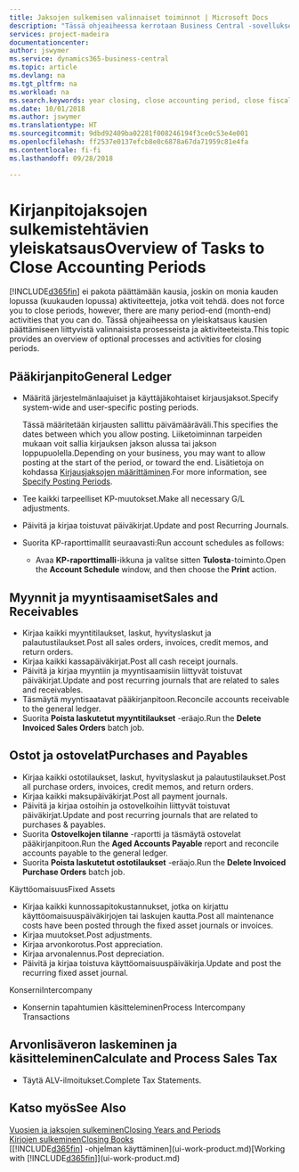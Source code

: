 ```yaml
---
title: Jaksojen sulkemisen valinnaiset toiminnot | Microsoft Docs
description: "Tässä ohjeaiheessa kerrotaan Business Central -sovelluksen kirjanpitojaksojen sulkemisen valinnaisista prosesseista ja toiminnoista."
services: project-madeira
documentationcenter: 
author: jswymer
ms.service: dynamics365-business-central
ms.topic: article
ms.devlang: na
ms.tgt_pltfrm: na
ms.workload: na
ms.search.keywords: year closing, close accounting period, close fiscal year, aging, creditor payments, vendor payments
ms.date: 10/01/2018
ms.author: jswymer
ms.translationtype: HT
ms.sourcegitcommit: 9dbd92409ba02281f008246194f3ce0c53e4e001
ms.openlocfilehash: ff2537e0137efcb8e0c6878a67da71959c81e4fa
ms.contentlocale: fi-fi
ms.lasthandoff: 09/28/2018

---
```

# <a name="overview-of-tasks-to-close-accounting-periods"></a><span data-ttu-id="4cc2d-103">Kirjanpitojaksojen sulkemistehtävien yleiskatsaus</span><span class="sxs-lookup"><span data-stu-id="4cc2d-103">Overview of Tasks to Close Accounting Periods</span></span>
[!INCLUDE[d365fin](includes/d365fin_md.md)] <span data-ttu-id="4cc2d-104">ei pakota päättämään kausia, joskin on monia kauden lopussa (kuukauden lopussa) aktiviteetteja, jotka voit tehdä.</span><span class="sxs-lookup"><span data-stu-id="4cc2d-104"> does not force you to close periods, however, there are many period-end (month-end) activities that you can do.</span></span> <span data-ttu-id="4cc2d-105">Tässä ohjeaiheessa on yleiskatsaus kausien päättämiseen liittyvistä valinnaisista prosesseista ja aktiviteeteista.</span><span class="sxs-lookup"><span data-stu-id="4cc2d-105">This topic provides an overview of optional processes and activities for closing periods.</span></span>  

## <a name="general-ledger"></a><span data-ttu-id="4cc2d-106">Pääkirjanpito</span><span class="sxs-lookup"><span data-stu-id="4cc2d-106">General Ledger</span></span>
* <span data-ttu-id="4cc2d-107">Määritä järjestelmänlaajuiset ja käyttäjäkohtaiset kirjausjaksot.</span><span class="sxs-lookup"><span data-stu-id="4cc2d-107">Specify system-wide and user-specific posting periods.</span></span>  

    <span data-ttu-id="4cc2d-108">Tässä määritetään kirjausten sallittu päivämääräväli.</span><span class="sxs-lookup"><span data-stu-id="4cc2d-108">This specifies the dates between which you allow posting.</span></span> <span data-ttu-id="4cc2d-109">Liiketoiminnan tarpeiden mukaan voit sallia kirjauksen jakson alussa tai jakson loppupuolella.</span><span class="sxs-lookup"><span data-stu-id="4cc2d-109">Depending on your business, you may want to allow posting at the start of the period, or toward the end.</span></span> <span data-ttu-id="4cc2d-110">Lisätietoja on kohdassa [Kirjausjaksojen määrittäminen](finance-how-specify-posting-periods.md).</span><span class="sxs-lookup"><span data-stu-id="4cc2d-110">For more information, see [Specify Posting Periods](finance-how-specify-posting-periods.md).</span></span>  
* <span data-ttu-id="4cc2d-111">Tee kaikki tarpeelliset KP-muutokset.</span><span class="sxs-lookup"><span data-stu-id="4cc2d-111">Make all necessary G/L adjustments.</span></span>  
* <span data-ttu-id="4cc2d-112">Päivitä ja kirjaa toistuvat päiväkirjat.</span><span class="sxs-lookup"><span data-stu-id="4cc2d-112">Update and post Recurring Journals.</span></span>  
  <!--* Process Consolidations-->
* <span data-ttu-id="4cc2d-113">Suorita KP-raporttimallit seuraavasti:</span><span class="sxs-lookup"><span data-stu-id="4cc2d-113">Run account schedules as follows:</span></span>  
  * <span data-ttu-id="4cc2d-114">Avaa **KP-raporttimalli**-ikkuna ja valitse sitten **Tulosta**-toiminto.</span><span class="sxs-lookup"><span data-stu-id="4cc2d-114">Open the **Account Schedule** window, and then choose the **Print** action.</span></span>  

## <a name="sales-and-receivables"></a><span data-ttu-id="4cc2d-115">Myynnit ja myyntisaamiset</span><span class="sxs-lookup"><span data-stu-id="4cc2d-115">Sales and Receivables</span></span>
* <span data-ttu-id="4cc2d-116">Kirjaa kaikki myyntitilaukset, laskut, hyvityslaskut ja palautustilaukset.</span><span class="sxs-lookup"><span data-stu-id="4cc2d-116">Post all sales orders, invoices, credit memos, and return orders.</span></span>  
* <span data-ttu-id="4cc2d-117">Kirjaa kaikki kassapäiväkirjat.</span><span class="sxs-lookup"><span data-stu-id="4cc2d-117">Post all cash receipt journals.</span></span>  
* <span data-ttu-id="4cc2d-118">Päivitä ja kirjaa myyntiin ja myyntisaamisiin liittyvät toistuvat päiväkirjat.</span><span class="sxs-lookup"><span data-stu-id="4cc2d-118">Update and post recurring journals that are related to sales and receivables.</span></span>  
* <span data-ttu-id="4cc2d-119">Täsmäytä myyntisaatavat pääkirjanpitoon.</span><span class="sxs-lookup"><span data-stu-id="4cc2d-119">Reconcile accounts receivable to the general ledger.</span></span>  
* <span data-ttu-id="4cc2d-120">Suorita **Poista laskutetut myyntitilaukset** -eräajo.</span><span class="sxs-lookup"><span data-stu-id="4cc2d-120">Run the **Delete Invoiced Sales Orders** batch job.</span></span>  

## <a name="purchases-and-payables"></a><span data-ttu-id="4cc2d-121">Ostot ja ostovelat</span><span class="sxs-lookup"><span data-stu-id="4cc2d-121">Purchases and Payables</span></span>
* <span data-ttu-id="4cc2d-122">Kirjaa kaikki ostotilaukset, laskut, hyvityslaskut ja palautustilaukset.</span><span class="sxs-lookup"><span data-stu-id="4cc2d-122">Post all purchase orders, invoices, credit memos, and return orders.</span></span>  
* <span data-ttu-id="4cc2d-123">Kirjaa kaikki maksupäiväkirjat.</span><span class="sxs-lookup"><span data-stu-id="4cc2d-123">Post all payment journals.</span></span>  
* <span data-ttu-id="4cc2d-124">Päivitä ja kirjaa ostoihin ja ostovelkoihin liittyvät toistuvat päiväkirjat.</span><span class="sxs-lookup"><span data-stu-id="4cc2d-124">Update and post recurring journals that are related to purchases & payables.</span></span>  
* <span data-ttu-id="4cc2d-125">Suorita **Ostovelkojen tilanne** -raportti ja täsmäytä ostovelat pääkirjanpitoon.</span><span class="sxs-lookup"><span data-stu-id="4cc2d-125">Run the **Aged Accounts Payable** report and reconcile accounts payable to the general ledger.</span></span>  
* <span data-ttu-id="4cc2d-126">Suorita **Poista laskutetut ostotilaukset** -eräajo.</span><span class="sxs-lookup"><span data-stu-id="4cc2d-126">Run the **Delete Invoiced Purchase Orders** batch job.</span></span>  

<span data-ttu-id="4cc2d-127">Käyttöomaisuus</span><span class="sxs-lookup"><span data-stu-id="4cc2d-127">Fixed Assets</span></span>
* <span data-ttu-id="4cc2d-128">Kirjaa kaikki kunnossapitokustannukset, jotka on kirjattu käyttöomaisuuspäiväkirjojen tai laskujen kautta.</span><span class="sxs-lookup"><span data-stu-id="4cc2d-128">Post all maintenance costs have been posted through the fixed asset journals or invoices.</span></span>
* <span data-ttu-id="4cc2d-129">Kirjaa muutokset.</span><span class="sxs-lookup"><span data-stu-id="4cc2d-129">Post adjustments.</span></span>
* <span data-ttu-id="4cc2d-130">Kirjaa arvonkorotus.</span><span class="sxs-lookup"><span data-stu-id="4cc2d-130">Post appreciation.</span></span>
* <span data-ttu-id="4cc2d-131">Kirjaa arvonalennus.</span><span class="sxs-lookup"><span data-stu-id="4cc2d-131">Post depreciation.</span></span>
* <span data-ttu-id="4cc2d-132">Päivitä ja kirjaa toistuva käyttöomaisuuspäiväkirja.</span><span class="sxs-lookup"><span data-stu-id="4cc2d-132">Update and post the recurring fixed asset journal.</span></span>

<span data-ttu-id="4cc2d-133">Konserni</span><span class="sxs-lookup"><span data-stu-id="4cc2d-133">Intercompany</span></span>
* <span data-ttu-id="4cc2d-134">Konsernin tapahtumien käsitteleminen</span><span class="sxs-lookup"><span data-stu-id="4cc2d-134">Process Intercompany Transactions</span></span>

## <a name="calculate-and-process-sales-tax"></a><span data-ttu-id="4cc2d-135">Arvonlisäveron laskeminen ja käsitteleminen</span><span class="sxs-lookup"><span data-stu-id="4cc2d-135">Calculate and Process Sales Tax</span></span>
* <span data-ttu-id="4cc2d-136">Täytä ALV-ilmoitukset.</span><span class="sxs-lookup"><span data-stu-id="4cc2d-136">Complete Tax Statements.</span></span>  

## <a name="see-also"></a><span data-ttu-id="4cc2d-137">Katso myös</span><span class="sxs-lookup"><span data-stu-id="4cc2d-137">See Also</span></span>
[<span data-ttu-id="4cc2d-138">Vuosien ja jaksojen sulkeminen</span><span class="sxs-lookup"><span data-stu-id="4cc2d-138">Closing Years and Periods</span></span>](year-close-years-periods.md)  
[<span data-ttu-id="4cc2d-139">Kirjojen sulkeminen</span><span class="sxs-lookup"><span data-stu-id="4cc2d-139">Closing Books</span></span>](year-close-books.md)  
<span data-ttu-id="4cc2d-140">[[!INCLUDE[d365fin](includes/d365fin_md.md)] -ohjelman käyttäminen](ui-work-product.md)</span><span class="sxs-lookup"><span data-stu-id="4cc2d-140">[Working with [!INCLUDE[d365fin](includes/d365fin_md.md)]](ui-work-product.md)</span></span>

